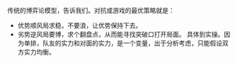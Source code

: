 传统的博弈论模型，告诉我们。对抗或游戏的最优策略就是：
- 优势顺风局求稳，不要浪，让优势保持下去。
- 劣势逆风局要博，求个翻盘点，从而能寻找突破口打开局面。
具体到实操。因为单排，队友的实力和对面的实力，是一个变量，出于分析考虑，只能假设双方实力均衡。